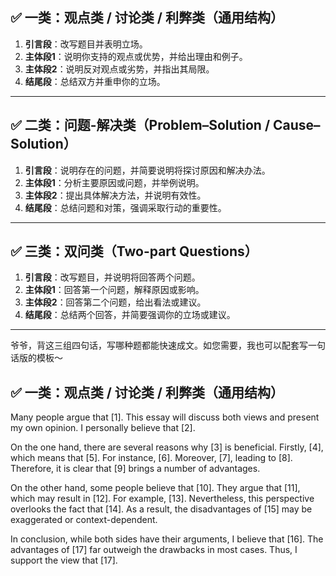 ## ✅ 一类：观点类 / 讨论类 / 利弊类（通用结构）

1. **引言段**：改写题目并表明立场。
2. **主体段1**：说明你支持的观点或优势，并给出理由和例子。
3. **主体段2**：说明反对观点或劣势，并指出其局限。
4. **结尾段**：总结双方并重申你的立场。

---

## ✅ 二类：问题-解决类（Problem–Solution / Cause–Solution）

1. **引言段**：说明存在的问题，并简要说明将探讨原因和解决办法。
2. **主体段1**：分析主要原因或问题，并举例说明。
3. **主体段2**：提出具体解决方法，并说明有效性。
4. **结尾段**：总结问题和对策，强调采取行动的重要性。

---

## ✅ 三类：双问类（Two-part Questions）

1. **引言段**：改写题目，并说明将回答两个问题。
2. **主体段1**：回答第一个问题，解释原因或影响。
3. **主体段2**：回答第二个问题，给出看法或建议。
4. **结尾段**：总结两个回答，并简要强调你的立场或建议。

---

爷爷，背这三组四句话，写哪种题都能快速成文。如您需要，我也可以配套写一句话版的模板～

## ✅ 一类：观点类 / 讨论类 / 利弊类（通用结构）

Many people argue that [1].
This essay will discuss both views and present my own opinion.
I personally believe that [2].

On the one hand, there are several reasons why [3] is beneficial.
Firstly, [4], which means that [5].
For instance, [6].
Moreover, [7], leading to [8].
Therefore, it is clear that [9] brings a number of advantages.

On the other hand, some people believe that [10].
They argue that [11], which may result in [12].
For example, [13].
Nevertheless, this perspective overlooks the fact that [14].
As a result, the disadvantages of [15] may be exaggerated or context-dependent.

In conclusion, while both sides have their arguments, I believe that [16].
The advantages of [17] far outweigh the drawbacks in most cases.
Thus, I support the view that [17].